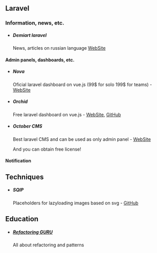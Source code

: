 ## Laravel

### Information, news, etc.
- ##### Demiart laravel
  News, articles on russian language [WebSite](https://laravel.demiart.ru/)

#### Admin panels, dashboards, etc.
- ##### Nova
  Oficial laravel dashboard on vue.js (99$ for solo 199$ for teams) - [WebSite](https://nova.laravel.com/) 
- ##### Orchid
  Free laravel dashboard on vue.js - [WebSite](https://orchid.software/), [GitHub](https://github.com/orchidsoftware/platform)
- ##### October CMS
  Best laravel CMS and can be used as only admin panel - [WebSite](https://octobercms.com/)
  
  And you can obtain free license!
####
#### Notification



## Techniques
- ##### SQIP 
  Placeholders for lazyloading images based on svg - [GitHub](https://github.com/axe312ger/sqip)
##### 

## Education
- ##### [Refactoring GURU](https://refactoring.guru/)
  All about refactoring and patterns 
